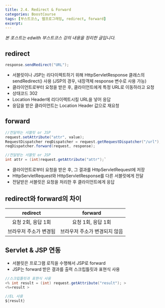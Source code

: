```yaml
---
title: 2.4. Redirect & Forward
categories: BoostCourse
tags: [부스트코스, 웹프로그래밍, redirect, forward]
excerpt:
---
```

*본 포스트는 edwith 부스트코스 강의 내용을 정리한 글입니다.*

## redirect
```java
response.sendRedirect("URL");
```

- 서블릿이나 JSP는 리다이렉트하기 위해 HttpServletResponse 클래스의
  sendRedirect() 사용 (JSP의 경우, 내장객체 response 변수로 사용 가능)
- 클라이언트로부터 요청을 받은 후, 클라이언트에게 특정 URL로 이동하라고
  요청
- 상태코드 302
- Location Header에 리다이렉트시킬 URL을 넣어 응답
- 응답을 받은 클라이언트는 Location Header 값으로 재요청

## forward
```java
//전달하는 서블릿 or JSP
request.setAttribute("attr", value);
RequestDispatcher reqDispatcher = request.getRequestDispatcher("/url");
reqDispatcher.forward(request, response);

//전달받는 서블릿 or JSP
int attr = (int)request.getAttribute("attr");`
```

- 클라이언트로부터 요청을 받은 후, 그 결과를 HttpServletRequest에 저장
- HttpServletRequest와 HttpServletResponse를 다른 서블릿에게 전달
- 전달받은 서블릿은 요청을 처리한 후 클라이언트에게 응답
  

## redirect와 forward의 차이

|**redirect**|**forward**|
|:---:|:---:|
|요청 2회, 응답 1회|요청 1회, 응답 1회|
|브라우저 주소가 변경됨|브라우저 주소가 변경되지 않음|

## Servlet & JSP 연동
- 서블릿은 프로그램 로직을 수행해서 JSP로 forward
- JSP는 forward 받은 결과를 출력 스크립틀릿과 표현식 사용
```java
//스크립틀릿과 표현식 사용
<% int result = (int) request.getAttribute("result"); >
<%=result >

//EL 사용
${result}
```
